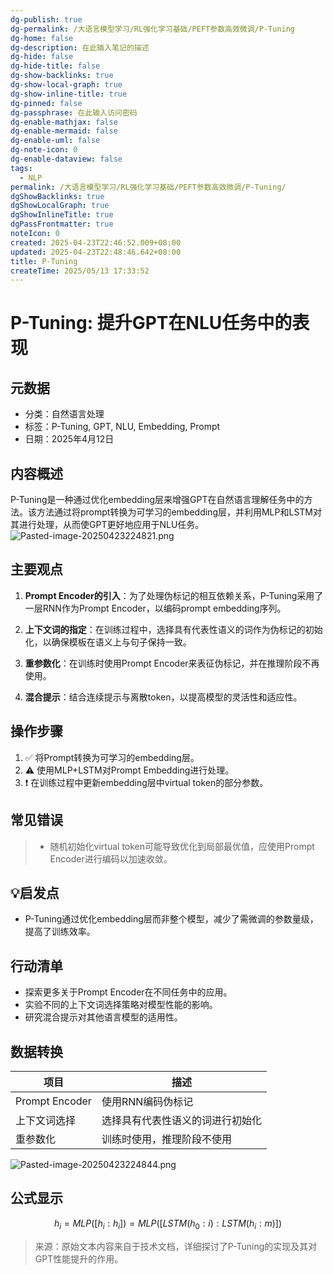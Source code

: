 ```yaml
---
dg-publish: true
dg-permalink: /大语言模型学习/RL强化学习基础/PEFT参数高效微调/P-Tuning
dg-home: false
dg-description: 在此输入笔记的描述
dg-hide: false
dg-hide-title: false
dg-show-backlinks: true
dg-show-local-graph: true
dg-show-inline-title: true
dg-pinned: false
dg-passphrase: 在此输入访问密码
dg-enable-mathjax: false
dg-enable-mermaid: false
dg-enable-uml: false
dg-note-icon: 0
dg-enable-dataview: false
tags:
  - NLP
permalink: /大语言模型学习/RL强化学习基础/PEFT参数高效微调/P-Tuning/
dgShowBacklinks: true
dgShowLocalGraph: true
dgShowInlineTitle: true
dgPassFrontmatter: true
noteIcon: 0
created: 2025-04-23T22:46:52.009+08:00
updated: 2025-04-23T22:48:46.642+08:00
title: P-Tuning
createTime: 2025/05/13 17:33:52
---
```




# P-Tuning: 提升GPT在NLU任务中的表现

## 元数据
- 分类：自然语言处理
- 标签：P-Tuning, GPT, NLU, Embedding, Prompt
- 日期：2025年4月12日


## 内容概述
P-Tuning是一种通过优化embedding层来增强GPT在自然语言理解任务中的方法。该方法通过将prompt转换为可学习的embedding层，并利用MLP和LSTM对其进行处理，从而使GPT更好地应用于NLU任务。
![Pasted-image-20250423224821.png](../../.vuepress/public/img/user/%E9%99%84%E4%BB%B6/Pasted%20image%2020250423224821.png)


## 主要观点
1. **Prompt Encoder的引入**：为了处理伪标记的相互依赖关系，P-Tuning采用了一层RNN作为Prompt Encoder，以编码prompt embedding序列。
   
2. **上下文词的指定**：在训练过程中，选择具有代表性语义的词作为伪标记的初始化，以确保模板在语义上与句子保持一致。

3. **重参数化**：在训练时使用Prompt Encoder来表征伪标记，并在推理阶段不再使用。

4. **混合提示**：结合连续提示与离散token，以提高模型的灵活性和适应性。


## 操作步骤
1. ✅ 将Prompt转换为可学习的embedding层。
2. ⚠ 使用MLP+LSTM对Prompt Embedding进行处理。
3. ❗ 在训练过程中更新embedding层中virtual token的部分参数。


## 常见错误
> - 随机初始化virtual token可能导致优化到局部最优值，应使用Prompt Encoder进行编码以加速收敛。


## 💡启发点
- P-Tuning通过优化embedding层而非整个模型，减少了需微调的参数量级，提高了训练效率。


## 行动清单
- 探索更多关于Prompt Encoder在不同任务中的应用。
- 实验不同的上下文词选择策略对模型性能的影响。
- 研究混合提示对其他语言模型的适用性。


## 数据转换
| 项目           | 描述                             |
|----------------|----------------------------------|
| Prompt Encoder | 使用RNN编码伪标记                |
| 上下文词选择   | 选择具有代表性语义的词进行初始化 |
| 重参数化       | 训练时使用，推理阶段不使用       |

![Pasted-image-20250423224844.png](../../.vuepress/public/img/user/%E9%99%84%E4%BB%B6/Pasted%20image%2020250423224844.png)


## 公式显示
$$ h_i = MLP([h_i : h_i]) = MLP([LSTM(h_0 : i) : LSTM(h_i : m)]) $$

> 来源：原始文本内容来自于技术文档，详细探讨了P-Tuning的实现及其对GPT性能提升的作用。
